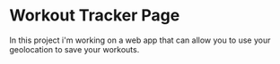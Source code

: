# Workout Tracker Page
 In this project i'm working on a web app that can allow you to use your geolocation to save your workouts.
